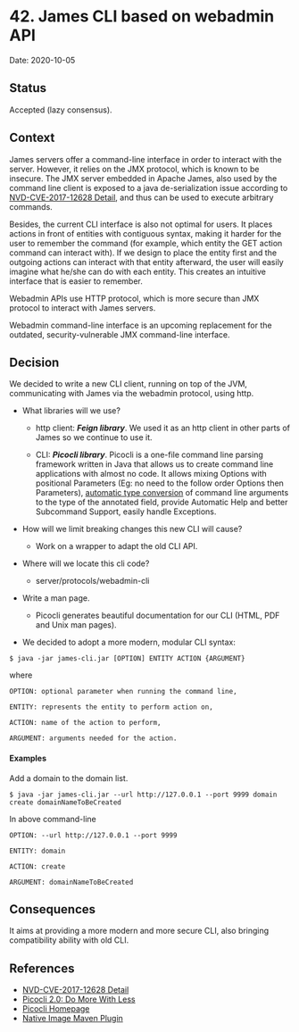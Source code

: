 # 42. James CLI based on webadmin API

Date: 2020-10-05

## Status

Accepted (lazy consensus).

## Context

James servers offer a command-line interface in order to interact with the server. However, it relies on the JMX protocol, which is known to be insecure. The JMX server embedded in Apache James, also used by the command line client is exposed to a java de-serialization issue according to [NVD-CVE-2017-12628 Detail](https://nvd.nist.gov/vuln/detail/CVE-2017-12628), and thus can be used to execute arbitrary commands. 

Besides, the current CLI interface is also not optimal for users. It places actions in front of entities with contiguous syntax, making it harder for the user to remember the command (for example, which entity the GET action command can interact with). If we design to place the entity first and the outgoing actions can interact with that entity afterward, the user will easily imagine what he/she can do with each entity. This creates an intuitive interface that is easier to remember.

Webadmin APIs use HTTP protocol, which is more secure than JMX protocol to interact with James servers.

Webadmin command-line interface is an upcoming replacement for the outdated, security-vulnerable JMX command-line interface. 

## Decision

We decided to write a new CLI client, running on top of the JVM, communicating with James via the webadmin protocol, using http.

* What libraries will we use? 

  * http client: ***Feign library***. We used it as an http client in other parts of James so we continue to use it.

  * CLI: ***Picocli library***. Picocli is a one-file command line parsing framework written in Java that allows us to create command line applications with almost no code. It allows mixing Options with positional Parameters (Eg: no need to the follow order Options then Parameters), [automatic type conversion](https://picocli.info/#_strongly_typed_everything) of command line arguments to the type of the annotated field, provide Automatic Help and better Subcommand Support, easily handle Exceptions.

* How will we limit breaking changes this new CLI will cause?

  * Work on a wrapper to adapt the old CLI API.

* Where will we locate this cli code?

  * server/protocols/webadmin-cli

* Write a man page.

  * Picocli generates beautiful documentation for our CLI (HTML, PDF and Unix man pages).

* We decided to adopt a more modern, modular CLI syntax:

```   
$ java -jar james-cli.jar [OPTION] ENTITY ACTION {ARGUMENT}
```
where

    OPTION: optional parameter when running the command line,
  
    ENTITY: represents the entity to perform action on,
  
    ACTION: name of the action to perform,
  
    ARGUMENT: arguments needed for the action.

#### Examples

Add a domain to the domain list.
```
$ java -jar james-cli.jar --url http://127.0.0.1 --port 9999 domain create domainNameToBeCreated
```

In above command-line 

    OPTION: --url http://127.0.0.1 --port 9999
  
    ENTITY: domain
  
    ACTION: create
  
    ARGUMENT: domainNameToBeCreated


## Consequences

It aims at providing a more modern and more secure CLI, also bringing compatibility ability with old CLI.

## References
* [NVD-CVE-2017-12628 Detail](https://nvd.nist.gov/vuln/detail/CVE-2017-12628)
* [Picocli 2.0: Do More With Less](https://dzone.com/articles/whats-new-in-picocli-20)
* [Picocli Homepage](https://picocli.info/)
* [Native Image Maven Plugin](https://www.graalvm.org/reference-manual/native-image/NativeImageMavenPlugin/)